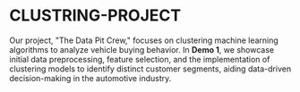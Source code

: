 # CLUSTRING-PROJECT
Our project, "The Data Pit Crew," focuses on clustering machine learning algorithms to analyze vehicle buying behavior. In **Demo 1**, we showcase initial data preprocessing, feature selection, and the implementation of clustering models to identify distinct customer segments, aiding data-driven decision-making in the automotive industry.
